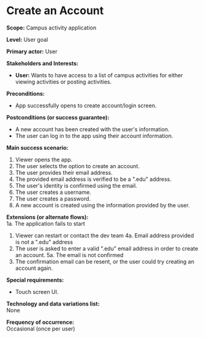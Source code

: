 # Create an Account
**Scope:** Campus activity application

**Level:** User goal

**Primary actor:** User

**Stakeholders and Interests:**
- **User:** Wants to have access to a list of campus activities for either viewing activities or posting activities.

**Preconditions:**
- App successfully opens to create account/login screen.

**Postconditions (or success guarantee):**
- A new account has been created with the user's information.
- The user can log in to the app using their account information.

**Main success scenario:**
1. Viewer opens the app.
2. The user selects the option to create an account.
3. The user provides their email address.
4. The provided email address is verified to be a ".edu" address.
5. The user's identity is confirmed using the email.
6. The user creates a username.
7. The user creates a password.
8. A new account is created using the information provided by the user.

**Extensions (or alternate flows):**  
1a. The application fails to start
1. Viewer can restart or contact the dev team
   4a. Email address provided is not a ".edu" address
1. The user is asked to enter a valid ".edu" email address in order to create an account.
   5a. The email is not confirmed
1. The confirmation email can be resent, or the user could try creating an account again.

**Special requirements:**
- Touch screen UI.

**Technology and data variations list:**  
None

**Frequency of occurrence:**  
Occasional (once per user)
